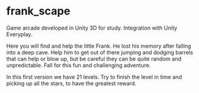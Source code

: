# frank_scape
Game arcade developed in Unity 3D for study.
Integration with Unity Everyplay.


Here you will find and help the little Frank. He lost his memory after falling into a deep cave. Help him to get out of there jumping and dodging barrels that can help or blow up, but be careful they can be quite random and unpredictable.
Fall for this fun and challenging adventure.

In this first version we have 21 levels.
Try to finish the level in time and picking up all the stars, to have the greatest reward.
